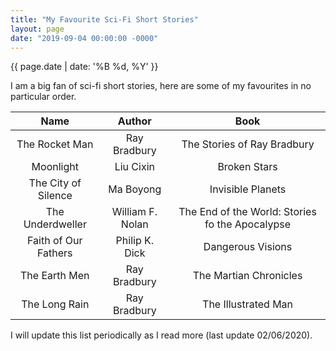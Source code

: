 ```yaml
---
title: "My Favourite Sci-Fi Short Stories"
layout: page
date: "2019-09-04 00:00:00 -0000"
---
```


{{ page.date | date: '%B %d, %Y' }}

I am a big fan of sci-fi short stories, here are some of my favourites in no particular order.

|         Name        |    Author    |             Book            |
|:-------------------:|:------------:|:---------------------------:|
|    The Rocket Man   | Ray Bradbury | The Stories of Ray Bradbury |
|      Moonlight      |   Liu Cixin  |         Broken Stars        |
| The City of Silence |   Ma Boyong  |      Invisible Planets      |
| The Underdweller |   William F. Nolan  |      The End of the World: Stories fo the Apocalypse      |
| Faith of Our Fathers |   Philip K. Dick  | Dangerous Visions |
| The Earth Men |   Ray Bradbury  | The Martian Chronicles |
| The Long Rain |   Ray Bradbury  | The Illustrated Man |


I will update this list periodically as I read more (last update 02/06/2020).

